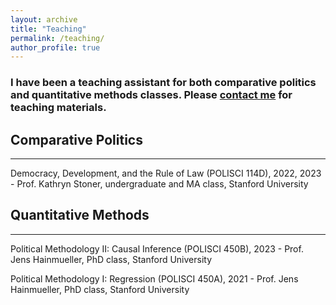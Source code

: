 ```yaml
---
layout: archive
title: "Teaching"
permalink: /teaching/
author_profile: true
---
```


### I have been a teaching assistant for both comparative politics and quantitative methods classes. Please [contact me](hfolsz@stanford.edu) for teaching materials.



## Comparative Politics
------

Democracy, Development, and the Rule of Law (POLISCI 114D), 2022, 2023 - Prof. Kathryn Stoner, undergraduate and MA class, Stanford University

## Quantitative Methods
------

Political Methodology II: Causal Inference (POLISCI 450B), 2023 - Prof. Jens Hainmueller, PhD class, Stanford University

Political Methodology I: Regression (POLISCI 450A), 2021 - Prof. Jens Hainmueller, PhD class, Stanford University
